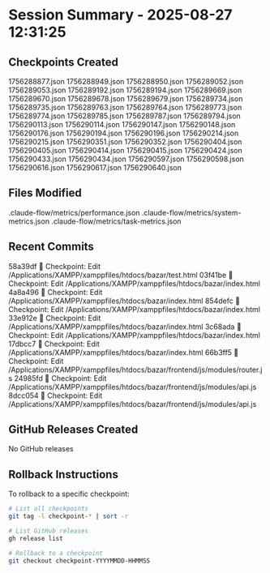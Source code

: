 # Session Summary - 2025-08-27 12:31:25

## Checkpoints Created
1756288877.json
1756288949.json
1756288950.json
1756289052.json
1756289053.json
1756289192.json
1756289194.json
1756289669.json
1756289670.json
1756289678.json
1756289679.json
1756289734.json
1756289735.json
1756289763.json
1756289764.json
1756289773.json
1756289774.json
1756289785.json
1756289787.json
1756289794.json
1756290113.json
1756290114.json
1756290147.json
1756290148.json
1756290176.json
1756290194.json
1756290196.json
1756290214.json
1756290215.json
1756290351.json
1756290352.json
1756290404.json
1756290405.json
1756290414.json
1756290415.json
1756290424.json
1756290433.json
1756290434.json
1756290597.json
1756290598.json
1756290616.json
1756290617.json
1756290640.json

## Files Modified
.claude-flow/metrics/performance.json
.claude-flow/metrics/system-metrics.json
.claude-flow/metrics/task-metrics.json

## Recent Commits
58a39df 🔖 Checkpoint: Edit /Applications/XAMPP/xamppfiles/htdocs/bazar/test.html
03f41be 🔖 Checkpoint: Edit /Applications/XAMPP/xamppfiles/htdocs/bazar/index.html
4a8a496 🔖 Checkpoint: Edit /Applications/XAMPP/xamppfiles/htdocs/bazar/index.html
854defc 🔖 Checkpoint: Edit /Applications/XAMPP/xamppfiles/htdocs/bazar/index.html
33e912e 🔖 Checkpoint: Edit /Applications/XAMPP/xamppfiles/htdocs/bazar/index.html
3c68ada 🔖 Checkpoint: Edit /Applications/XAMPP/xamppfiles/htdocs/bazar/index.html
17dbcc7 🔖 Checkpoint: Edit /Applications/XAMPP/xamppfiles/htdocs/bazar/index.html
66b3ff5 🔖 Checkpoint: Edit /Applications/XAMPP/xamppfiles/htdocs/bazar/frontend/js/modules/router.js
24985fd 🔖 Checkpoint: Edit /Applications/XAMPP/xamppfiles/htdocs/bazar/frontend/js/modules/api.js
8dcc054 🔖 Checkpoint: Edit /Applications/XAMPP/xamppfiles/htdocs/bazar/frontend/js/modules/api.js

## GitHub Releases Created
No GitHub releases

## Rollback Instructions
To rollback to a specific checkpoint:
```bash
# List all checkpoints
git tag -l checkpoint-* | sort -r

# List GitHub releases
gh release list

# Rollback to a checkpoint
git checkout checkpoint-YYYYMMDD-HHMMSS
```
